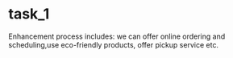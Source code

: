 # task_1
Enhancement process includes: we can offer online ordering and scheduling,use eco-friendly products, offer pickup service etc.
